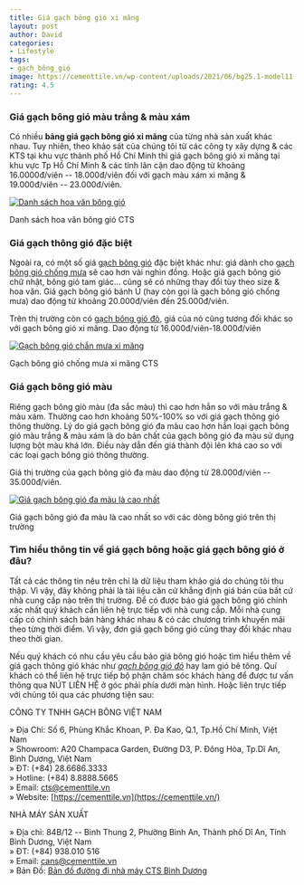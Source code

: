 ```yaml
---
title: Giá gạch bông gió xi măng
layout: post
author: David
categories:
- Lifestyle
tags:
- gạch_bông_gió
image: https://cementtile.vn/wp-content/uploads/2021/06/bg25.1-model11.jpg
rating: 4.5
---
```


### Giá gạch bông gió màu trắng & màu xám

Có nhiều **bảng giá gạch bông gió xi măng** của từng nhà sản xuất khác nhau. Tuy nhiên, theo khảo sát của chúng tôi từ các công ty xây dựng & các KTS tại khu vực thành phố Hồ Chí Minh thì giá gạch bông gió xi măng tại khu vực Tp Hồ Chí Minh & các tỉnh lân cận dao động từ khoảng 16.0000đ/viên -- 18.000đ/viên đối với gạch màu xám xi măng & 19.000đ/viên -- 23.000đ/viên.

[![Danh sách hoa văn bông gió](https://cementtile.vn/wp-content/uploads/2021/06/Danh-sach-gach-bong-gio-my-thuat-scaled.jpg "Giá gạch bông gió, giá gạch thông gió CTS 3")](https://cementtile.vn/wp-content/uploads/2021/06/Danh-sach-gach-bong-gio-my-thuat-scaled.jpg)

Danh sách hoa văn bông gió CTS

### Giá gạch thông gió đặc biệt

Ngoài ra, có một số giá [gạch bông gió](https://cementtile.vn/vi/cement-tiles/gach-bong-gio/) đặc biệt khác như: giá dành cho [gạch bông gió chống mưa](https://cementtile.vn/vi/gach-bong-gio-chong-mua-chan-mua-thoang-gio/) sẽ cao hơn vài nghìn đồng. Hoặc giá gạch bông gió chữ nhật, bông gió tam giác... cũng sẽ có những thay đổi tùy theo size & hoa văn. Giá gạch bông gió bánh Ú (hay còn gọi là gạch bông gió chống mưa) dao động từ khoảng 20.000đ/viên đến 25.000đ/viên.

Trên thị trường còn có [gạch bông gió đỏ](https://cementtile.vn/vi/product/gach-bong-gio-xi-mang-cts-bg-22-1/), giá của nó cũng tương đối khác so với gạch bông gió xi măng. Dao động từ 16.000đ/viên-18.000đ/viên

[![Gạch bông gió chắn mưa xi măng](https://cementtile.vn/wp-content/uploads/2021/06/bg25.1-model11.jpg "Giá gạch bông gió, giá gạch thông gió CTS 4")](https://cementtile.vn/wp-content/uploads/2021/06/bg25.1-model11.jpg)

Gạch bông gió chống mưa xi măng CTS

### Giá gạch bông gió màu

Riêng gạch bông giò màu (đa sắc màu) thì cao hơn hẳn so với màu trắng & màu xám. Thường cao hơn khoảng 50%-100% so với giá gạch thông gió thông thường. Lý do giá gạch bông gió đa màu cao hơn hẳn loại gạch bông gió màu trắng & màu xám là do bản chất của gạch bông gió đa màu sử dụng lượng bột màu khá lớn. Điều này dẫn đến giá thành đội lên khá cao so với các loại gạch bông gió thông thường.

Giá thị trường của gạch bông gió đa màu dao động từ 28.000đ/viên -- 35.000đ/viên.

[![Giá gạch bông gió đa màu là cao nhất](https://cementtile.vn/wp-content/uploads/2021/06/1_PkvH9R6r9QM7hZr4s3vquQ.jpeg "Giá gạch bông gió đa màu là cao nhất")](https://cementtile.vn/wp-content/uploads/2021/06/1_PkvH9R6r9QM7hZr4s3vquQ.jpeg)

Giá gạch bông gió đa màu là cao nhất so với các dòng bông gió trên thị trường

### Tìm hiểu thông tin về giá gạch bông hoặc giá gạch bông gió ở đâu?

Tất cả các thông tin nêu trên chỉ là dữ liệu tham khảo giá do chúng tôi thu thập. Vì vậy, đây không phải là tài liệu căn cứ khẳng định giá bán của bất cứ nhà cung cấp nào trên thị trường. Để có được báo giá gạch bông gió chính xác nhất quý khách cần liên hệ trực tiếp với nhà cung cấp. Mỗi nhà cung cấp có chính sách bán hàng khác nhau & có các chương trình khuyến mãi theo từng thời điểm. Vì vậy, đơn giá gạch bông gió cũng thay đổi khác nhau theo thời gian.

Nếu quý khách có nhu cầu yêu cầu báo giá bông gió hoặc tìm hiểu thêm về giá gạch thông gió khác như [*gạch bông gió đỏ*](https://cementtile.vn/vi/product/gach-bong-gio-xi-mang-cts-bg-22-1/) hay lam gió bê tông. Quí khách có thể liên hệ trực tiếp bộ phận chăm sóc khách hàng để được tư vấn thông qua NÚT LIÊN HỆ ở góc phải phía dưới màn hình. Hoặc liên trực tiếp với chúng tôi qua các phương tiện sau:

CÔNG TY TNHH GẠCH BÔNG VIỆT NAM

» Địa Chỉ: Số 6, Phùng Khắc Khoan, P. Đa Kao, Q.1, Tp.Hồ Chí Minh, Việt Nam\
» Showroom: A20 Champaca Garden, Đường D3, P. Đông Hòa, Tp.Dĩ An, Bình Dương, Việt Nam\
» ĐT: (+84) 28.6686.3333\
» Hotline: (+84) 8.8888.5665\
» Email: cts@cementtile.vn\
» Website: [https://cementtile.vn](https://cementtile.vn/)

NHÀ MÁY SẢN XUẤT

» Địa chỉ: 84B/12 -- Bình Thung 2, Phường Bình An, Thành phố Dĩ An, Tỉnh Bình Dương, Việt Nam\
» ĐT: (+84) 938.010 516\
» Email: cans@cementtile.vn\
» Bản Đồ: [Bản đồ đường đi nhà máy CTS Bình Dương](https://goo.gl/maps/hDpWwTKhnpQWiWH88)
